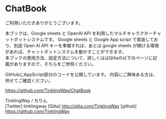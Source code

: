 # ChatBook

ご利用いただきありがとうございます。	
	
本ブックは、Google sheets と OpenAI API  を利用したマルチキャラクターチャットボットシステムです。
Google sheets と Google App script で実装しており、別途 Open AI API キーを準備すれば、あとは google sheets が開ける環境があれば、チャットボットシステムを動かすことができます。	
本ブックの使用方法、設定方法について、詳しくははQiitaの以下のページに記載がありますので、そちらをご参照ください。	
	
	
	
GitHubにAppScript部分のコードを公開しています。	
内容にご興味ある方は、併せてご確認ください。	
	
https://github.com/TinklingWay/ChatBook	
	
	
TinklingWay / ちりん	
[Twitter]	tinklingway
[Qiita]	http://qiita.com/TinklingWay
[github]	https://github.com/TinklingWay